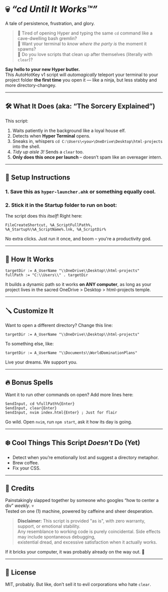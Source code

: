 # 💀 _“cd Until It Works™”_

A tale of persistence, frustration, and glory.

> 🐢 Tired of opening Hyper and typing the same `cd` command like a cave-dwelling bash gremlin?  
> 🐉 Want your terminal to _know where the party is_ the moment it spawns?  
> 🧼 Do you love scripts that clean up after themselves (literally with `clear`)?

**Say hello to your new Hyper butler.**  
This AutoHotKey v1 script will _automagically_ teleport your terminal to your project folder **the first time** you open it — like a ninja, but less stabby and more directory-changey.

---

## 🛠 What It Does (aka: “The Sorcery Explained”)

This script:

1. Waits patiently in the background like a loyal house elf.
2. Detects when **Hyper Terminal** opens.
3. Sneaks in, whispers `cd C:\Users\<you>\OneDrive\Desktop\html-projects` into the shell.
4. _Tidy up aisle 3!_ Sends a `clear` too.
5. **Only does this once per launch** – doesn’t spam like an overeager intern.

---

## 🚀 Setup Instructions

### 1. Save this as `hyper-launcher.ahk` or something equally cool.

### 2. Stick it in the **Startup folder** to run on boot:

The script does this _itself_! Right here:

```ahk
FileCreateShortcut, %A_ScriptFullPath%, %A_Startup%\%A_ScriptName%.lnk, %A_ScriptDir%
```

No extra clicks. Just run it once, and boom – you're a productivity god.

---

## 🧬 How It Works

```ahk
targetDir := A_UserName "\\OneDrive\\Desktop\\html-projects"
fullPath := "C:\\Users\\" . targetDir
```

It builds a dynamic path so it works **on ANY computer**, as long as your project lives in the sacred OneDrive > Desktop > html-projects temple.

---

## 🪛 Customize It

Want to open a different directory? Change this line:

```ahk
targetDir := A_UserName "\\OneDrive\\Desktop\\html-projects"
```

To something else, like:

```ahk
targetDir := A_UserName "\\Documents\\WorldDominationPlans"
```

Live your dreams. We support you.

---

## 🔥 Bonus Spells

Want it to run other commands on open? Add more lines here:

```ahk
SendInput, cd %fullPath%{Enter}
SendInput, clear{Enter}
SendInput, nvim index.html{Enter} ; Just for flair
```

Go wild. Open `nvim`, run `npm start`, ask it how its day is going.

---

## ❄️ Cool Things This Script _Doesn't_ Do (Yet)

- Detect when you’re emotionally lost and suggest a directory metaphor.
- Brew coffee.
- Fix your CSS.

---

## 👏 Credits

Painstakingly slapped together by someone who googles “how to center a div” _weekly_. 💀  
Tested on one (1) machine, powered by caffeine and sheer desperation.

> **Disclaimer:** This script is provided "as is", with zero warranty, support, or emotional stability.  
> Any resemblance to working code is purely coincidental. Side effects may include spontaneous debugging,  
> existential dread, and excessive satisfaction when it actually works.

If it bricks your computer, it was probably already on the way out. 🧃

---

## 🦄 License

MIT, probably. But like, don’t sell it to evil corporations who hate `clear`.
